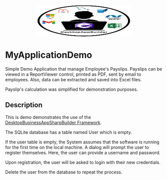 <div align="center">
  <img src="https://raw.githubusercontent.com/SalvatoreAmaddio/DesktopBusinessAppSharpBuilder/master/logo.png" width="300" height="100" />
</div>

# MyApplicationDemo

Simple Demo Application that manage Employee's Payslips. Payslips can be viewed in a ReportViewer control, printed as PDF, sent by email to employees.
Also, data can be extracted and saved into Excel files.

Payslip's calculation was simplified for demonstration purposes. 

## Description
This is demo demonstrates the use of the [DesktopBusinessAppSharpBuilder Framework](https://github.com/SalvatoreAmaddio/DesktopBusinessAppSharpBuilder).

The SQLite database has a table named User which is empty.

If the user table is empty, the System assumes that the software is running for the first time on the local machine.
A dialog will prompt the user to register themselves. Here, the user can provide a username and password.

Upon registration, the user will be asked to login with their new credentials.

Delete the user from the database to repeat the process.